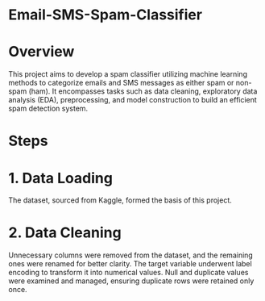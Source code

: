 # Email-SMS-Spam-Classifier
# Overview
This project aims to develop a spam classifier utilizing machine learning methods to categorize emails and SMS messages as either spam or non-spam (ham). It encompasses tasks such as data cleaning, exploratory data analysis (EDA), preprocessing, and model construction to build an efficient spam detection system.
# Steps
# 1. Data Loading
The dataset, sourced from Kaggle, formed the basis of this project.
# 2. Data Cleaning
Unnecessary columns were removed from the dataset, and the remaining ones were renamed for better clarity. 
The target variable underwent label encoding to transform it into numerical values. 
Null and duplicate values were examined and managed, ensuring duplicate rows were retained only once.
